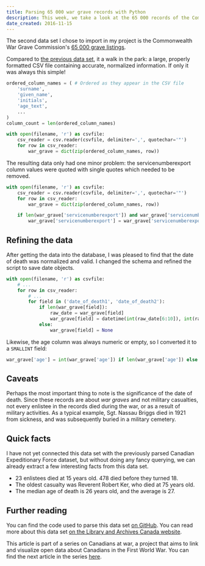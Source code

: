 ```yaml
---
title: Parsing 65 000 war grave records with Python
description: This week, we take a look at the 65 000 records of the Commonwealth War Graves Commission's data set.
date_created: 2016-11-15
---
```


The second data set I chose to import in my project is the Commonwealth War Grave Commission's [65 000 grave listings](http://www.cwgc.org/find-war-dead.aspx).

Compared to [the previous data set](/blog/parsing-575k-military-records-with-python), it a walk in the park: a large, properly formatted CSV file containing accurate, normalized information. If only it was always this simple!

```python
ordered_column_names = ( # Ordered as they appear in the CSV file
    'surname',
    'given_name',
    'initials',
    'age_text',
    ...
)
column_count = len(ordered_column_names)

with open(filename, 'r') as csvfile:
    csv_reader = csv.reader(csvfile, delimiter=',', quotechar='"')
    for row in csv_reader:
        war_grave = dict(zip(ordered_column_names, row))
```

The resulting data only had one minor problem: the servicenumberexport column values were quoted with single quotes which needed to be removed.

```python
with open(filename, 'r') as csvfile:
    csv_reader = csv.reader(csvfile, delimiter=',', quotechar='"')
    for row in csv_reader:
        war_grave = dict(zip(ordered_column_names, row))

    if len(war_grave['servicenumberexport']) and war_grave['servicenumberexport'][0] == "'":
        war_grave['servicenumberexport'] = war_grave['servicenumberexport'][1:-1]
```

## Refining the data

After getting the data into the database, I was pleased to find that the date of death was normalized and valid. I changed the schema and refined the script to save date objects.

```python
with open(filename, 'r') as csvfile:
    # ...
    for row in csv_reader:
        # ...
        for field in ('date_of_death1', 'date_of_death2'):
            if len(war_grave[field]):
                raw_date = war_grave[field]
                war_grave[field] = datetime(int(raw_date[6:10]), int(raw_date[3:5]), int(raw_date[0:2]))
            else:
                war_grave[field] = None
```

Likewise, the age column was always numeric or empty, so I converted it to a `SMALLINT` field:

```python
war_grave['age'] = int(war_grave['age']) if len(war_grave['age']) else None
```

## Caveats

Perhaps the most important thing to note is the significance of the date of death. Since these records are about *war graves* and not military casualties, not every enlistee in the records died during the war, or as a result of military activities. As a typical example, Sgt. Nassau Briggs died in 1921 from sickness, and was subsequently buried in a military cemetery.

## Quick facts

I have not yet connected this data set with the previously parsed Canadian Expeditionary Force dataset, but without doing any fancy querying, we can already extract a few interesting facts from this data set.

- 23 enlistees died at 15 years old. 478 died before they turned 18.
- The oldest casualty was Reverent Robert Ker, who died at 75 years old.
- The median age of death is 26 years old, and the average is 27.

## Further reading

You can find the code used to parse this data set [on GitHub](https://github.com/nicbou/canadians-at-war/tree/master/commonwealth-war-graves-commission). You can read more about this data set [on the Library and Archives Canada website](http://www.bac-lac.gc.ca/eng/discover/mass-digitized-archives/commonwealth-war-graves-registers/Pages/commonwealth-war-graves-registers.aspx).

This article is part of a series on Canadians at war, a project that aims to link and visualize open data about Canadians in the First World War. You can find the next article in the series [here](/blog/cracking-open-the-canadian-great-war-project-database "Cracking open the Canadian Great War Project database").

